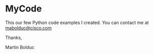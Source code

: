 # MyCode
This our few Python code examples I created.
You can contact me at mabolduc@cisco.com

Thanks,

Martin Bolduc

